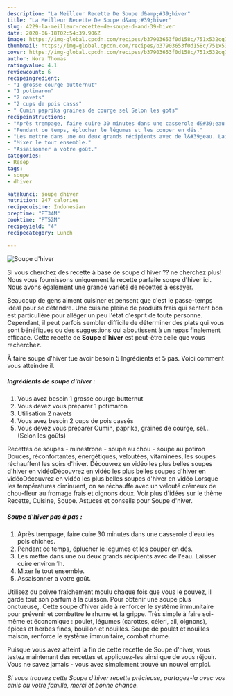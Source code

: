 ```yaml
---
description: "La Meilleur Recette De Soupe d&amp;#39;hiver"
title: "La Meilleur Recette De Soupe d&amp;#39;hiver"
slug: 4229-la-meilleur-recette-de-soupe-d-and-39-hiver
date: 2020-06-18T02:54:39.906Z
image: https://img-global.cpcdn.com/recipes/b37903653f0d158c/751x532cq70/soupe-dhiver-photo-principale-de-la-recette.jpg
thumbnail: https://img-global.cpcdn.com/recipes/b37903653f0d158c/751x532cq70/soupe-dhiver-photo-principale-de-la-recette.jpg
cover: https://img-global.cpcdn.com/recipes/b37903653f0d158c/751x532cq70/soupe-dhiver-photo-principale-de-la-recette.jpg
author: Nora Thomas
ratingvalue: 4.1
reviewcount: 6
recipeingredient:
- "1 grosse courge butternut"
- "1 potimaron"
- "2 navets"
- "2 cups de pois casss"
- " Cumin paprika graines de courge sel Selon les gots"
recipeinstructions:
- "Après trempage, faire cuire 30 minutes dans une casserole d&#39;eau les pois chiches."
- "Pendant ce temps, éplucher le légumes et les couper en dés."
- "Les mettre dans une ou deux grands récipients avec de l&#39;eau. Laisser cuire environ 1h."
- "Mixer le tout ensemble."
- "Assaisonner a votre goût."
categories:
- Resep
tags:
- soupe
- dhiver

katakunci: soupe dhiver 
nutrition: 247 calories
recipecuisine: Indonesian
preptime: "PT34M"
cooktime: "PT52M"
recipeyield: "4"
recipecategory: Lunch

---
```



![Soupe d&#39;hiver](https://img-global.cpcdn.com/recipes/b37903653f0d158c/751x532cq70/soupe-dhiver-photo-principale-de-la-recette.jpg)

Si vous cherchez des recette à base de soupe d&#39;hiver ?? ne cherchez plus! Nous vous fournissons uniquement la recette parfaite soupe d&#39;hiver ici. Nous avons également une grande variété de recettes à essayer.

Beaucoup de gens aiment cuisiner et pensent que c'est le passe-temps idéal pour se détendre. Une cuisine pleine de produits frais qui sentent bon est particulière pour alléger un peu l'état d'esprit de toute personne. Cependant, il peut parfois sembler difficile de déterminer des plats qui vous sont bénéfiques ou des suggestions qui aboutissent à un repas finalement efficace. Cette recette de <strong> Soupe d&#39;hiver </strong> est peut-être celle que vous recherchez.

<!--inarticleads1-->

À faire soupe d&#39;hiver tue avoir besoin 5 Ingrédients et 5 pas. Voici comment vous atteindre il.

##### Ingrédients de soupe d&#39;hiver :

1. Vous avez besoin 1 grosse courge butternut
1. Vous devez vous préparer 1 potimaron
1. Utilisation 2 navets
1. Vous avez besoin 2 cups de pois cassés
1. Vous devez vous préparer  Cumin, paprika, graines de courge, sel... (Selon les goûts)


Recettes de soupes - minestrone - soupe au chou - soupe au potiron Douces, réconfortantes, énergétiques, veloutées, vitaminées, les soupes réchauffent les soirs d&#39;hiver. Découvrez en vidéo les plus belles soupes d&#39;hiver en vidéoDécouvrez en vidéo les plus belles soupes d&#39;hiver en vidéoDécouvrez en vidéo les plus belles soupes d&#39;hiver en vidéo Lorsque les températures diminuent, on se réchauffe avec un velouté crémeux de chou-fleur au fromage frais et oignons doux. Voir plus d&#39;idées sur le thème Recette, Cuisine, Soupe. Astuces et conseils pour Soupe d&#39;hiver. 

<!--inarticleads2-->

##### Soupe d&#39;hiver pas à pas :

1. Après trempage, faire cuire 30 minutes dans une casserole d&#39;eau les pois chiches.
1. Pendant ce temps, éplucher le légumes et les couper en dés.
1. Les mettre dans une ou deux grands récipients avec de l&#39;eau. Laisser cuire environ 1h.
1. Mixer le tout ensemble.
1. Assaisonner a votre goût.


Utilisez du poivre fraîchement moulu chaque fois que vous le pouvez, il garde tout son parfum à la cuisson. Pour obtenir une soupe plus onctueuse,. Cette soupe d&#39;hiver aide à renforcer le système immunitaire pour prévenir et combattre le rhume et la grippe. Très simple à faire soi-même et économique : poulet, légumes (carottes, céleri, ail, oignons), épices et herbes fines, bouillon et nouilles. Soupe de poulet et nouilles maison, renforce le système immunitaire, combat rhume. 

<!--inarticleads1-->

<p>
Puisque vous avez atteint la fin de cette recette de Soupe d&#39;hiver, vous testez maintenant des recettes et appliquez-les ainsi que de vous réjouir. Vous ne savez jamais - vous avez simplement trouvé un nouvel emploi.
</p>

<p>
<i>Si vous trouvez cette Soupe d&#39;hiver recette précieuse, partagez-la avec vos amis ou votre famille, merci et bonne chance.</i>
</p>
